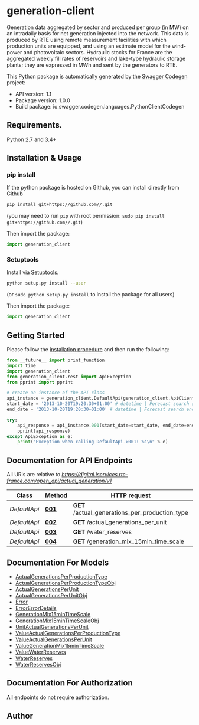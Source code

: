 # generation-client
Generation data aggregated by sector and produced per group (in MW) on an intradaily basis for net generation injected into the network. This data is produced by RTE using remote measurement facilities with which production units are equipped, and using an estimate model for the wind-power and photovoltaic sectors. Hydraulic stocks for France are the aggregated weekly fill rates of reservoirs and lake-type hydraulic storage plants; they are expressed in MWh and sent by the generators to RTE.

This Python package is automatically generated by the [Swagger Codegen](https://github.com/swagger-api/swagger-codegen) project:

- API version: 1.1
- Package version: 1.0.0
- Build package: io.swagger.codegen.languages.PythonClientCodegen

## Requirements.

Python 2.7 and 3.4+

## Installation & Usage
### pip install

If the python package is hosted on Github, you can install directly from Github

```sh
pip install git+https://github.com//.git
```
(you may need to run `pip` with root permission: `sudo pip install git+https://github.com//.git`)

Then import the package:
```python
import generation_client 
```

### Setuptools

Install via [Setuptools](http://pypi.python.org/pypi/setuptools).

```sh
python setup.py install --user
```
(or `sudo python setup.py install` to install the package for all users)

Then import the package:
```python
import generation_client
```

## Getting Started

Please follow the [installation procedure](#installation--usage) and then run the following:

```python
from __future__ import print_function
import time
import generation_client
from generation_client.rest import ApiException
from pprint import pprint

# create an instance of the API class
api_instance = generation_client.DefaultApi(generation_client.ApiClient(configuration))
start_date = '2013-10-20T19:20:30+01:00' # datetime | Forecast search start date (YYYY-MM-DDThh:mm:sszzzzzz) (optional)
end_date = '2013-10-20T19:20:30+01:00' # datetime | Forecast search end date (YYYY-MM-DDThh:mm:sszzzzzz) (optional)

try:
    api_response = api_instance.001(start_date=start_date, end_date=end_date)
    pprint(api_response)
except ApiException as e:
    print("Exception when calling DefaultApi->001: %s\n" % e)

```

## Documentation for API Endpoints

All URIs are relative to *https://digital.iservices.rte-france.com/open_api/actual_generation/v1*

Class | Method | HTTP request | Description
------------ | ------------- | ------------- | -------------
*DefaultApi* | [**001**](docs/DefaultApi.md#001) | **GET** /actual_generations_per_production_type | 
*DefaultApi* | [**002**](docs/DefaultApi.md#002) | **GET** /actual_generations_per_unit | 
*DefaultApi* | [**003**](docs/DefaultApi.md#003) | **GET** /water_reserves | 
*DefaultApi* | [**004**](docs/DefaultApi.md#004) | **GET** /generation_mix_15min_time_scale | 


## Documentation For Models

 - [ActualGenerationsPerProductionType](docs/ActualGenerationsPerProductionType.md)
 - [ActualGenerationsPerProductionTypeObj](docs/ActualGenerationsPerProductionTypeObj.md)
 - [ActualGenerationsPerUnit](docs/ActualGenerationsPerUnit.md)
 - [ActualGenerationsPerUnitObj](docs/ActualGenerationsPerUnitObj.md)
 - [Error](docs/Error.md)
 - [ErrorErrorDetails](docs/ErrorErrorDetails.md)
 - [GenerationMix15minTimeScale](docs/GenerationMix15minTimeScale.md)
 - [GenerationMix15minTimeScaleObj](docs/GenerationMix15minTimeScaleObj.md)
 - [UnitActualGenerationsPerUnit](docs/UnitActualGenerationsPerUnit.md)
 - [ValueActualGenerationsPerProductionType](docs/ValueActualGenerationsPerProductionType.md)
 - [ValueActualGenerationsPerUnit](docs/ValueActualGenerationsPerUnit.md)
 - [ValueGenerationMix15minTimeScale](docs/ValueGenerationMix15minTimeScale.md)
 - [ValueWaterReserves](docs/ValueWaterReserves.md)
 - [WaterReserves](docs/WaterReserves.md)
 - [WaterReservesObj](docs/WaterReservesObj.md)


## Documentation For Authorization

 All endpoints do not require authorization.


## Author



